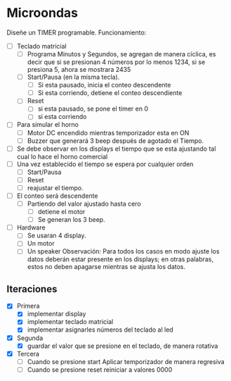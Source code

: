 # Microondas
Diseñe un TIMER programable. 
Funcionamiento: 
- [ ] Teclado matricial
  - [ ] Programa Minutos y Segundos, se agregan de manera cíclica, es decir que si se presionan 4 números por lo menos 1234, si se presiona 5, ahora se mostrara 2435
  - [ ] Start/Pausa (en la misma tecla). 
    - [ ] Si esta pausado, inicia el conteo descendente
    - [ ] Si esta corriendo, detiene el conteo descendiente
  - [ ] Reset
    - [ ] si esta pausado, se pone el timer en 0   
    - [ ] si esta corriendo
- [ ] Para simular el horno 
  - [ ] Motor DC encendido mientras temporizador esta en ON 
  - [ ] Buzzer que generará 3 beep después de agotado el Tiempo. 
- [ ] Se debe observar en los displays el tiempo que se esta ajustando tal cual lo hace el horno comercial 
- [ ] Una vez establecido el tiempo se espera por cualquier orden
  - [ ] Start/Pausa
  - [ ] Reset
  - [ ] reajustar el tiempo.
- [ ] El conteo será descendente
  - [ ] Partiendo del valor ajustado hasta cero 
    - [ ] detiene el motor
    - [ ] Se generan los 3 beep. 
- [ ] Hardware
  - [ ] Se usaran 4 display.
  - [ ] Un motor
  - [ ] Un speaker
Observación: Para todos los casos en modo ajuste los datos deberán estar presente en los displays; en otras 
palabras, estos no deben apagarse mientras se ajusta los datos.

## Iteraciones
- [X] Primera
  - [X] implementar display
  - [X] implementar teclado matricial
  - [X] implementar asignarles números del teclado al led

- [X] Segunda
  - [X] guardar el valor que se presione en el teclado, de manera rotativa

- [X] Tercera
  - [ ] Cuando se presione start Aplicar temporizador de manera regresiva 
  - [ ] Cuando se presione reset reiniciar a valores 0000 